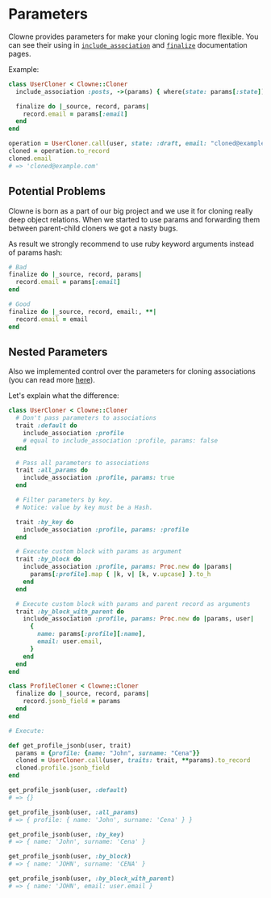 # Parameters

Clowne provides parameters for make your cloning logic more flexible. You can see their using in [`include_association`](include_association.md#scope) and [`finalize`](finalize.md) documentation pages.

Example:

```ruby
class UserCloner < Clowne::Cloner
  include_association :posts, ->(params) { where(state: params[:state]) }

  finalize do |_source, record, params|
    record.email = params[:email]
  end
end

operation = UserCloner.call(user, state: :draft, email: "cloned@example.com")
cloned = operation.to_record
cloned.email
# => 'cloned@example.com'
```

## Potential Problems

Clowne is born as a part of our big project and we use it for cloning really deep object relations. When we started to use params and forwarding them between parent-child cloners we got a nasty bugs.

As result we strongly recommend to use ruby keyword arguments instead of params hash:

```ruby
# Bad
finalize do |_source, record, params|
  record.email = params[:email]
end

# Good
finalize do |_source, record, email:, **|
  record.email = email
end
```

## Nested Parameters

Also we implemented control over the parameters for cloning associations (you can read more [here](https://github.com/clowne-rb/clowne/issues/15)).

Let's explain what the difference:

```ruby
class UserCloner < Clowne::Cloner
  # Don't pass parameters to associations
  trait :default do
    include_association :profile
    # equal to include_association :profile, params: false
  end

  # Pass all parameters to associations
  trait :all_params do
    include_association :profile, params: true
  end

  # Filter parameters by key.
  # Notice: value by key must be a Hash.

  trait :by_key do
    include_association :profile, params: :profile
  end

  # Execute custom block with params as argument
  trait :by_block do
    include_association :profile, params: Proc.new do |params|
      params[:profile].map { |k, v| [k, v.upcase] }.to_h
    end
  end

  # Execute custom block with params and parent record as arguments
  trait :by_block_with_parent do
    include_association :profile, params: Proc.new do |params, user|
      {
        name: params[:profile][:name],
        email: user.email,
      }
    end
  end
end

class ProfileCloner < Clowne::Cloner
  finalize do |_source, record, params|
    record.jsonb_field = params
  end
end

# Execute:

def get_profile_jsonb(user, trait)
  params = {profile: {name: "John", surname: "Cena"}}
  cloned = UserCloner.call(user, traits: trait, **params).to_record
  cloned.profile.jsonb_field
end

get_profile_jsonb(user, :default)
# => {}

get_profile_jsonb(user, :all_params)
# => { profile: { name: 'John', surname: 'Cena' } }

get_profile_jsonb(user, :by_key)
# => { name: 'John', surname: 'Cena' }

get_profile_jsonb(user, :by_block)
# => { name: 'JOHN', surname: 'CENA' }

get_profile_jsonb(user, :by_block_with_parent)
# => { name: 'JOHN', email: user.email }
```
